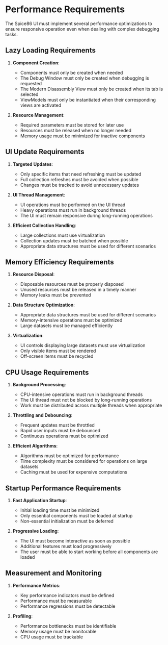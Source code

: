 # Performance Requirements

The Spice86 UI must implement several performance optimizations to ensure responsive operation even when dealing with complex debugging tasks.

## Lazy Loading Requirements

1. **Component Creation**:
   - Components must only be created when needed
   - The Debug Window must only be created when debugging is requested
   - The Modern Disassembly View must only be created when its tab is selected
   - ViewModels must only be instantiated when their corresponding views are activated

2. **Resource Management**:
   - Required parameters must be stored for later use
   - Resources must be released when no longer needed
   - Memory usage must be minimized for inactive components

## UI Update Requirements

1. **Targeted Updates**:
   - Only specific items that need refreshing must be updated
   - Full collection refreshes must be avoided when possible
   - Changes must be tracked to avoid unnecessary updates

2. **UI Thread Management**:
   - UI operations must be performed on the UI thread
   - Heavy operations must run in background threads
   - The UI must remain responsive during long-running operations

3. **Efficient Collection Handling**:
   - Large collections must use virtualization
   - Collection updates must be batched when possible
   - Appropriate data structures must be used for different scenarios

## Memory Efficiency Requirements

1. **Resource Disposal**:
   - Disposable resources must be properly disposed
   - Unused resources must be released in a timely manner
   - Memory leaks must be prevented

2. **Data Structure Optimization**:
   - Appropriate data structures must be used for different scenarios
   - Memory-intensive operations must be optimized
   - Large datasets must be managed efficiently

3. **Virtualization**:
   - UI controls displaying large datasets must use virtualization
   - Only visible items must be rendered
   - Off-screen items must be recycled

## CPU Usage Requirements

1. **Background Processing**:
   - CPU-intensive operations must run in background threads
   - The UI thread must not be blocked by long-running operations
   - Work must be distributed across multiple threads when appropriate

2. **Throttling and Debouncing**:
   - Frequent updates must be throttled
   - Rapid user inputs must be debounced
   - Continuous operations must be optimized

3. **Efficient Algorithms**:
   - Algorithms must be optimized for performance
   - Time complexity must be considered for operations on large datasets
   - Caching must be used for expensive computations

## Startup Performance Requirements

1. **Fast Application Startup**:
   - Initial loading time must be minimized
   - Only essential components must be loaded at startup
   - Non-essential initialization must be deferred

2. **Progressive Loading**:
   - The UI must become interactive as soon as possible
   - Additional features must load progressively
   - The user must be able to start working before all components are loaded

## Measurement and Monitoring

1. **Performance Metrics**:
   - Key performance indicators must be defined
   - Performance must be measurable
   - Performance regressions must be detectable

2. **Profiling**:
   - Performance bottlenecks must be identifiable
   - Memory usage must be monitorable
   - CPU usage must be trackable
